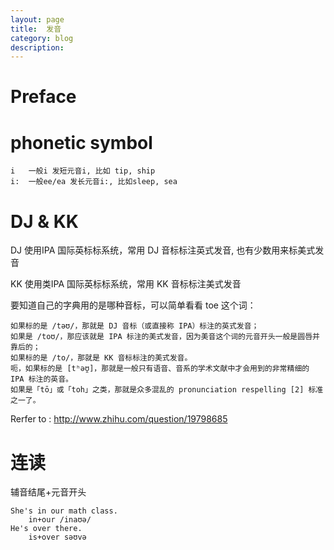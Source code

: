 ```yaml
---
layout: page
title:	发音
category: blog
description: 
---
```

# Preface

# phonetic symbol

	i 	一般i 发短元音i, 比如 tip, ship
	i:	一般ee/ea 发长元音i:, 比如sleep, sea

# DJ & KK
DJ 使用IPA 国际英标标系统，常用 DJ 音标标注英式发音, 也有少数用来标美式发音

KK 使用类IPA 国际英标标系统，常用 KK 音标标注美式发音

要知道自己的字典用的是哪种音标，可以简单看看 toe 这个词：

	如果标的是 /təʊ/，那就是 DJ 音标（或直接称 IPA）标注的英式发音；
	如果是 /toʊ/，那应该就是 IPA 标注的美式发音，因为美音这个词的元音开头一般是圆唇并靠后的；
	如果标的是 /to/，那就是 KK 音标标注的美式发音。
	呃，如果标的是 [tʰəʊ̯]，那就是一般只有语音、音系的学术文献中才会用到的非常精细的 IPA 标注的英音。
	如果是「tō」或「toh」之类，那就是众多混乱的 pronunciation respelling [2] 标准之一了。

Rerfer to : http://www.zhihu.com/question/19798685

# 连读
辅音结尾+元音开头

	She's in our math class.
		in+our /inaʊə/
	He's over there.
		is+over səʊvə
